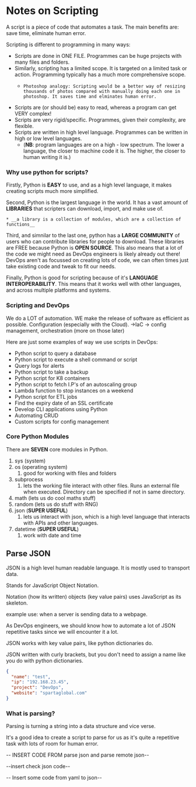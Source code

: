 # Notes on Scripting

A script is a piece of code that automates a task.
The main benefits are: save time, eliminate human error.

Scripting is different to programming in many ways:

* Scripts are done in ONE FILE. Programmes can be huge projects with many files and folders.
* Similarly, scripting has a limited scope. It is targeted  on a limited task or action. Programming typically has a much more comprehensive scope.
  *     Photoshop analogy: Scripting would be a better way of resizing thousands of photos compared with manually doing each one in photoshop. It saves time and elminates human error.
* Scripts are (or should be) easy to read, whereas a program can get VERY complex!
* Scripts are very rigid/specific. Programmes, given their complexity, are flexible.
* Scripts are written in high level language. Programmes can be written in high or low level languages.
  * (**NB**: program languages are on a high - low spectrum. The lower a language, the closer to machine code it is. The higher, the closer to human writing it is.)

### Why use python for scripts?

Firstly, Python is **EASY** to use, and as a high level language, it makes creating scripts much more simplified.

Second, Python is the largest language in the world. It has a vast amount of **LIBRARIES** that scripters can download, import, and make use of.

    * __a library is a collection of modules, which are a collection of functions__

Third, and simnilar to the last one, python has a **LARGE COMMUNITY** of users who can contribute libraries for people to download. These libraries are FREE because Python is **OPEN SOURCE**. This also means that a lot of the code we might need as DevOps engineers is likely already out there! DevOps aren't as focussed on creating lots of code, we can often times just take existing code and tweak to fit our needs.

Finally, Python is good for scripting because of it's **LANGUAGE INTEROPERABILITY**. This means that it works well with other languages, and across multiple platforms and systems.


### Scripting and DevOps

We do a LOT of automation. WE make the release of software as efficient as possible.
Configuration (especially with the Cloud). ->IaC -> config management, orchestration (more on those later)

Here are just some examples of way we use scripts in DevOps:

* Python script to query a database 
* Python script to execute a shell command or script 
* Query logs for alerts 
* Python script to take a backup 
* Python script for K8 containers 
* Python script to fetch I.P's of an autoscaling group 
* Lambda function to stop instances on a weekend 
* Python script for ETL jobs 
* Find the expiry date of an SSL certificate 
* Develop CLI applications using Python 
* Automating CRUD 
* Custom scripts for config management

### Core Python Modules

There are **SEVEN** core modules in Python.

1. sys (system)
2. os (operating system)
   1. good for working with files and folders
3. subprocess
   1. lets the working file interact with other files. Runs an external file when executed. Directory can be specified if not in same directory.
4. math (lets us do cool maths stuff)
5. random (lets us do stuff with RNG)
6. json (**SUPER USEFUL**) 
   1. lets us interact with json, which is a high level language that interacts with APIs and other languages.
7. datetime (**SUPER USEFUL**)
    1. work with date and time

## Parse JSON

JSON is a high level human readable language. It is mostly used to transport data.

Stands for JavaScript Object Notation.

Notation (how its written) objects (key value pairs) uses JavaScript as its skeleton.

example use: when a server is sending data to a webpage.

As DevOps engineers, we should know how to automate a lot of JSON repetitive tasks since we will encounter it a lot.

JSON works with key value pairs, like python dictionaries do.

JSON written with curly brackets, but you don't need to assign a name like you do with python dictionaries.

```json
{
  "name": "test",
  "ip": "192.168.23.45",
  "project": "DevOps",
  "website": "spartaglobal.com"
}
```
### What is parsing?

Parsing is turning a string into a data structure and vice verse.

It's a good idea to create a script to parse for us as it's quite a repetitive task with lots of room for human error.

-- INSERT CODE FROM parse json and parse remote json--

--insert check json code--

-- Insert some code from yaml to json--